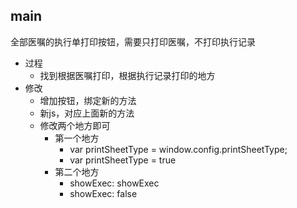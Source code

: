 

## main

全部医嘱的执行单打印按钮，需要只打印医嘱，不打印执行记录

- 过程
	- 找到根据医嘱打印，根据执行记录打印的地方
- 修改
	- 增加按钮，绑定新的方法
	- 新js，对应上面新的方法
	- 修改两个地方即可
		- 第一个地方
			- var printSheetType = window.config.printSheetType;
			- var printSheetType = true
		- 第二个地方
			- showExec: showExec
			- showExec: false